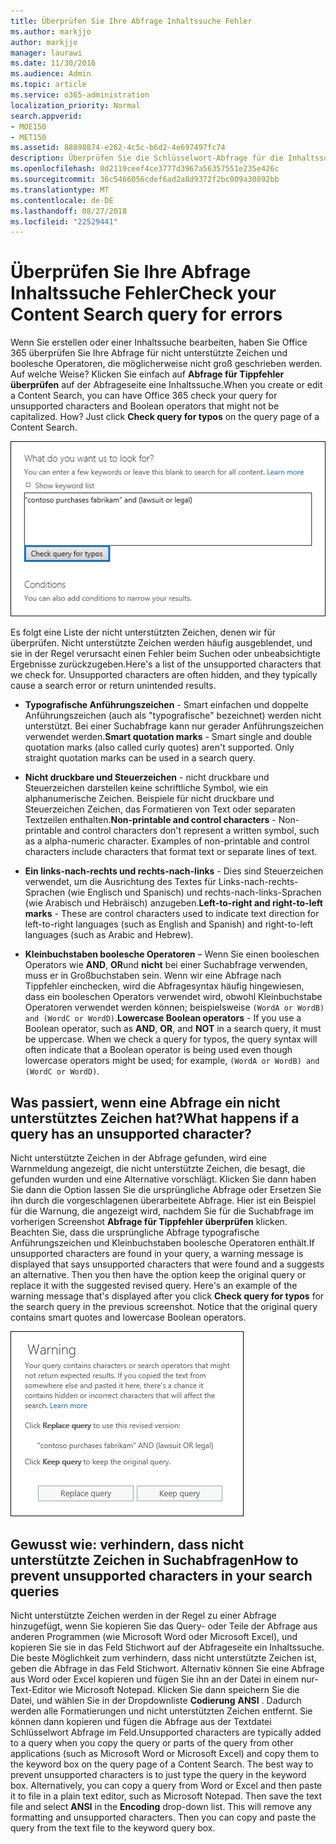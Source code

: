 ```yaml
---
title: Überprüfen Sie Ihre Abfrage Inhaltssuche Fehler
ms.author: markjjo
author: markjjo
manager: laurawi
ms.date: 11/30/2016
ms.audience: Admin
ms.topic: article
ms.service: o365-administration
localization_priority: Normal
search.appverid:
- MOE150
- MET150
ms.assetid: 88898874-e262-4c5c-b6d2-4e697497fc74
description: Überprüfen Sie die Schlüsselwort-Abfrage für die Inhaltssuche für Fehler und Tippfehler, wie beispielsweise nicht unterstützte Zeichen und Kleinbuchstaben Sie boolesche Operatoren, vor dem Ausführen der Suche. Wenn einen Fehler gefunden, wird eine überarbeitete Abfrage empfohlen.
ms.openlocfilehash: 0d2119ceef4ce3777d3967a56357551e235e426c
ms.sourcegitcommit: 36c5466056cdef6ad2a8d9372f2bc009a30892bb
ms.translationtype: MT
ms.contentlocale: de-DE
ms.lasthandoff: 08/27/2018
ms.locfileid: "22529441"
---
```

# <a name="check-your-content-search-query-for-errors"></a><span data-ttu-id="1ef34-104">Überprüfen Sie Ihre Abfrage Inhaltssuche Fehler</span><span class="sxs-lookup"><span data-stu-id="1ef34-104">Check your Content Search query for errors</span></span>

<span data-ttu-id="1ef34-p102">Wenn Sie erstellen oder einer Inhaltssuche bearbeiten, haben Sie Office 365 überprüfen Sie Ihre Abfrage für nicht unterstützte Zeichen und boolesche Operatoren, die möglicherweise nicht groß geschrieben werden. Auf welche Weise? Klicken Sie einfach auf **Abfrage für Tippfehler überprüfen** auf der Abfrageseite eine Inhaltssuche.</span><span class="sxs-lookup"><span data-stu-id="1ef34-p102">When you create or edit a Content Search, you can have Office 365 check your query for unsupported characters and Boolean operators that might not be capitalized. How? Just click **Check query for typos** on the query page of a Content Search.</span></span> 
  
![Klicken Sie auf "Überprüfen Sie die Abfrage für Tippfehler" So überprüfen Sie die Suchabfrage für nicht unterstützte Zeichen](media/e5314306-cfb2-481d-9b5c-13ce658156e7.png)
  
<span data-ttu-id="1ef34-p103">Es folgt eine Liste der nicht unterstützten Zeichen, denen wir für überprüfen. Nicht unterstützte Zeichen werden häufig ausgeblendet, und sie in der Regel verursacht einen Fehler beim Suchen oder unbeabsichtigte Ergebnisse zurückzugeben.</span><span class="sxs-lookup"><span data-stu-id="1ef34-p103">Here's a list of the unsupported characters that we check for. Unsupported characters are often hidden, and they typically cause a search error or return unintended results.</span></span>
  
- <span data-ttu-id="1ef34-p104">**Typografische Anführungszeichen** - Smart einfachen und doppelte Anführungszeichen (auch als "typografische" bezeichnet) werden nicht unterstützt. Bei einer Suchabfrage kann nur gerader Anführungszeichen verwendet werden.</span><span class="sxs-lookup"><span data-stu-id="1ef34-p104">**Smart quotation marks** - Smart single and double quotation marks (also called curly quotes) aren't supported. Only straight quotation marks can be used in a search query.</span></span> 
    
- <span data-ttu-id="1ef34-p105">**Nicht druckbare und Steuerzeichen** - nicht druckbare und Steuerzeichen darstellen keine schriftliche Symbol, wie ein alphanumerische Zeichen. Beispiele für nicht druckbare und Steuerzeichen Zeichen, das Formatieren von Text oder separaten Textzeilen enthalten.</span><span class="sxs-lookup"><span data-stu-id="1ef34-p105">**Non-printable and control characters** - Non-printable and control characters don't represent a written symbol, such as a alpha-numeric character. Examples of non-printable and control characters include characters that format text or separate lines of text.</span></span> 
    
- <span data-ttu-id="1ef34-115">**Ein links-nach-rechts und rechts-nach-links** - Dies sind Steuerzeichen verwendet, um die Ausrichtung des Textes für Links-nach-rechts-Sprachen (wie Englisch und Spanisch) und rechts-nach-links-Sprachen (wie Arabisch und Hebräisch) anzugeben.</span><span class="sxs-lookup"><span data-stu-id="1ef34-115">**Left-to-right and right-to-left marks** - These are control characters used to indicate text direction for left-to-right languages (such as English and Spanish) and right-to-left languages (such as Arabic and Hebrew).</span></span>
    
- <span data-ttu-id="1ef34-p106">**Kleinbuchstaben boolesche Operatoren** – Wenn Sie einen booleschen Operators wie **AND**, **OR**und **nicht** bei einer Suchabfrage verwenden, muss er in Großbuchstaben sein. Wenn wir eine Abfrage nach Tippfehler einchecken, wird die Abfragesyntax häufig hingewiesen, dass ein booleschen Operators verwendet wird, obwohl Kleinbuchstabe Operatoren verwendet werden können; beispielsweise `(WordA or WordB) and (WordC or WordD)`.</span><span class="sxs-lookup"><span data-stu-id="1ef34-p106">**Lowercase Boolean operators** - If you use a Boolean operator, such as **AND**, **OR**, and **NOT** in a search query, it must be uppercase. When we check a query for typos, the query syntax will often indicate that a Boolean operator is being used even though lowercase operators might be used; for example,  `(WordA or WordB) and (WordC or WordD)`.</span></span>
    
## <a name="what-happens-if-a-query-has-an-unsupported-character"></a><span data-ttu-id="1ef34-118">Was passiert, wenn eine Abfrage ein nicht unterstütztes Zeichen hat?</span><span class="sxs-lookup"><span data-stu-id="1ef34-118">What happens if a query has an unsupported character?</span></span>

<span data-ttu-id="1ef34-p107">Nicht unterstützte Zeichen in der Abfrage gefunden, wird eine Warnmeldung angezeigt, die nicht unterstützte Zeichen, die besagt, die gefunden wurden und eine Alternative vorschlägt. Klicken Sie dann haben Sie dann die Option lassen Sie die ursprüngliche Abfrage oder Ersetzen Sie ihn durch die vorgeschlagenen überarbeitete Abfrage. Hier ist ein Beispiel für die Warnung, die angezeigt wird, nachdem Sie für die Suchabfrage im vorherigen Screenshot **Abfrage für Tippfehler überprüfen** klicken. Beachten Sie, dass die ursprüngliche Abfrage typografische Anführungszeichen und Kleinbuchstaben boolesche Operatoren enthält.</span><span class="sxs-lookup"><span data-stu-id="1ef34-p107">If unsupported characters are found in your query, a warning message is displayed that says unsupported characters that were found and a suggests an alternative. Then you then have the option keep the original query or replace it with the suggested revised query. Here's an example of the warning message that's displayed after you click **Check query for typos** for the search query in the previous screenshot. Notice that the original query contains smart quotes and lowercase Boolean operators.</span></span> 
  
![Mit vorgeschlagenen Überarbeitung für Ihre Abfrage wird eine Warnmeldung angezeigt.](media/23214b30-8e52-412c-bd80-63fb1b3ed52d.png)
  
## <a name="how-to-prevent-unsupported-characters-in-your-search-queries"></a><span data-ttu-id="1ef34-124">Gewusst wie: verhindern, dass nicht unterstützte Zeichen in Suchabfragen</span><span class="sxs-lookup"><span data-stu-id="1ef34-124">How to prevent unsupported characters in your search queries</span></span>

<span data-ttu-id="1ef34-p108">Nicht unterstützte Zeichen werden in der Regel zu einer Abfrage hinzugefügt, wenn Sie kopieren Sie das Query- oder Teile der Abfrage aus anderen Programmen (wie Microsoft Word oder Microsoft Excel), und kopieren Sie sie in das Feld Stichwort auf der Abfrageseite ein Inhaltssuche. Die beste Möglichkeit zum verhindern, dass nicht unterstützte Zeichen ist, geben die Abfrage in das Feld Stichwort. Alternativ können Sie eine Abfrage aus Word oder Excel kopieren und fügen Sie ihn an der Datei in einem nur-Text-Editor wie Microsoft Notepad. Klicken Sie dann speichern Sie die Datei, und wählen Sie in der Dropdownliste **Codierung** **ANSI** . Dadurch werden alle Formatierungen und nicht unterstützten Zeichen entfernt. Sie können dann kopieren und fügen die Abfrage aus der Textdatei Schlüsselwort Abfrage im Feld.</span><span class="sxs-lookup"><span data-stu-id="1ef34-p108">Unsupported characters are typically added to a query when you copy the query or parts of the query from other applications (such as Microsoft Word or Microsoft Excel) and copy them to the keyword box on the query page of a Content Search. The best way to prevent unsupported characters is to just type the query in the keyword box. Alternatively, you can copy a query from Word or Excel and then paste it to file in a plain text editor, such as Microsoft Notepad. Then save the text file and select **ANSI** in the **Encoding** drop-down list. This will remove any formatting and unsupported characters. Then you can copy and paste the query from the text file to the keyword query box.</span></span> 
